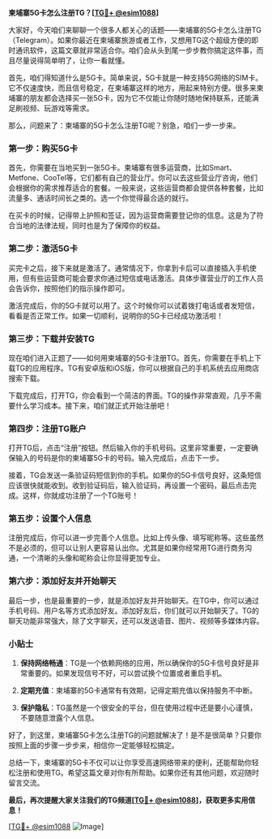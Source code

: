 **柬埔寨5G卡怎么注册TG？[[TG💪+ @esim1088](https://t.me/s/esim1088)]**

大家好，今天咱们来聊聊一个很多人都关心的话题——柬埔寨的5G卡怎么注册TG（Telegram）。如果你最近在柬埔寨旅游或者工作，又想用TG这个超级方便的即时通讯软件，这篇文章就非常适合你。咱们会从头到尾一步步教你搞定这件事，而且尽量说得简单明了，让你一看就懂。

首先，咱们得知道什么是5G卡。简单来说，5G卡就是一种支持5G网络的SIM卡。它不仅速度快，而且信号稳定，在柬埔寨这样的地方，用起来特别方便。很多来柬埔寨的朋友都会选择买一张5G卡，因为它不仅能让你随时随地保持联系，还能满足刷视频、玩游戏等需求。

那么，问题来了：柬埔寨的5G卡怎么注册TG呢？别急，咱们一步一步来。

### 第一步：购买5G卡

首先，你需要在当地买到一张5G卡。柬埔寨有很多运营商，比如Smart、Metfone、CooTel等，它们都有自己的营业厅。你可以去这些营业厅咨询，他们会根据你的需求推荐适合的套餐。一般来说，这些运营商都会提供各种套餐，比如流量多、通话时间长之类的。选一个你觉得最合适的就行。

在买卡的时候，记得带上护照和签证，因为运营商需要登记你的信息。这是为了符合当地的法律法规，同时也是为了保障你的权益。

### 第二步：激活5G卡

买完卡之后，接下来就是激活了。通常情况下，你拿到卡后可以直接插入手机使用，但有些运营商可能会要求你通过短信或电话激活。具体步骤营业厅的工作人员会告诉你，按照他们的指示操作即可。

激活完成后，你的5G卡就可以用了。这个时候你可以试着拨打电话或者发短信，看看是否正常工作。如果一切顺利，说明你的5G卡已经成功激活啦！

### 第三步：下载并安装TG

现在咱们进入正题了——如何用柬埔寨的5G卡注册TG。首先，你需要在手机上下载TG的应用程序。TG有安卓版和iOS版，你可以根据自己的手机系统去应用商店搜索下载。

下载完成后，打开TG，你会看到一个简洁的界面。TG的操作非常直观，几乎不需要什么学习成本。接下来，咱们就正式开始注册吧！

### 第四步：注册TG账户

打开TG后，点击“注册”按钮。然后输入你的手机号码。这里非常重要，一定要确保输入的号码是你的柬埔寨5G卡的号码。输入完成后，点击下一步。

接着，TG会发送一条验证码短信到你的手机。如果你的5G卡信号良好，这条短信应该很快就能收到。收到验证码后，输入验证码，再设置一个密码，最后点击完成。这样，你就成功注册了一个TG账号！

### 第五步：设置个人信息

注册完成后，你可以进一步完善个人信息。比如上传头像、填写昵称等。这些虽然不是必须的，但可以让别人更容易认出你。尤其是如果你经常用TG进行商务沟通，一个清晰的头像和昵称会让你显得更加专业。

### 第六步：添加好友并开始聊天

最后一步，也是最重要的一步，就是添加好友并开始聊天。在TG中，你可以通过手机号码、用户名等方式添加好友。添加好友后，你们就可以开始聊天了。TG的聊天功能非常强大，除了文字聊天，还可以发送语音、图片、视频等多媒体内容。

### 小贴士

1. **保持网络畅通**：TG是一个依赖网络的应用，所以确保你的5G卡信号良好是非常重要的。如果发现信号不好，可以尝试换个位置或者重启手机。
   
2. **定期充值**：柬埔寨的5G卡通常有有效期，记得定期充值以保持服务不中断。

3. **保护隐私**：TG虽然是一个很安全的平台，但在使用过程中还是要小心谨慎，不要随意泄露个人信息。

好了，到这里，柬埔寨5G卡怎么注册TG的问题就解决了！是不是很简单？只要你按照上面的步骤一步步来，相信你一定能够轻松搞定。

总结一下，柬埔寨的5G卡不仅可以让你享受高速网络带来的便利，还能帮助你轻松注册和使用TG。希望这篇文章对你有所帮助。如果你还有其他问题，欢迎随时留言交流。

**最后，再次提醒大家关注我们的TG频道[[TG💪+ @esim1088](https://t.me/s/esim1088)]，获取更多实用信息！**

[[TG💪+ @esim1088](https://t.me/s/esim1088) ![Image](https://i.postimg.cc/4NQfJmqS/Snipaste-2025-05-13-00-14-12.png)]